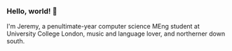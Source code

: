 ### Hello, world! 👋

I'm Jeremy, a penultimate-year computer science MEng student at University College London, music and language lover, and northerner down south.



